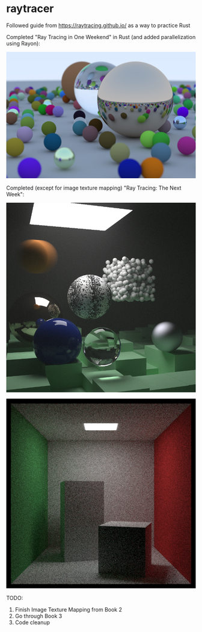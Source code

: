 # raytracer

Followed guide from https://raytracing.github.io/ as a way to practice Rust

Completed "Ray Tracing in One Weekend" in Rust (and added parallelization using Rayon):

![Final Book 1 rendering](./book1.png)

Completed (except for image texture mapping) "Ray Tracing: The Next Week":

![Final Book 2 rendering](./book2.png)

![Book 2 Cornell Box](./cornellbox.png)

TODO:
1. Finish Image Texture Mapping from Book 2
1. Go through Book 3
1. Code cleanup
